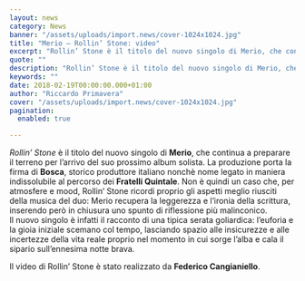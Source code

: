 ```yaml
---
layout: news
category: News
banner: "/assets/uploads/import.news/cover-1024x1024.jpg"
title: "Merio – Rollin’ Stone: video"
excerpt: "Rollin’ Stone è il titolo del nuovo singolo di Merio, che continua a preparare il terreno per l’arrivo del suo prossimo album solista. La produzione porta la firma di Bosca, storico produttore italiano nonchè nome legato in maniera indissolubile al percorso dei Fratelli Quintale. Non è quindi un caso che, per atmosfere e mood, Rollin’ [&hellip"
quote: ""
description: "Rollin’ Stone è il titolo del nuovo singolo di Merio, che continua a preparare il terreno per l’arrivo del suo prossimo album solista. La produzione porta la firma di Bosca, storico produttore italiano nonchè nome legato in maniera indissolubile al percorso dei Fratelli Quintale. Non è quindi un caso che, per atmosfere e mood, Rollin’ [&hellip"
keywords: ""
date: 2018-02-19T00:00:00.000+01:00
author: "Riccardo Primavera"
cover: "/assets/uploads/import.news/cover-1024x1024.jpg"
pagination:
  enabled: true

---
```


_Rollin’ Stone_ è il titolo del nuovo singolo di **Merio**, che continua a preparare il terreno per l’arrivo del suo prossimo album solista. La produzione porta la firma di **Bosca**, storico produttore italiano nonchè nome legato in maniera indissolubile al percorso dei **Fratelli Quintale**. Non è quindi un caso che, per atmosfere e mood, Rollin’ Stone ricordi proprio gli aspetti meglio riusciti della musica del duo: Merio recupera la leggerezza e l’ironia della scrittura, inserendo però in chiusura uno spunto di riflessione più malinconico.  
Il nuovo singolo è infatti il racconto di una tipica serata goliardica: l’euforia e la gioia iniziale scemano col tempo, lasciando spazio alle insicurezze e alle incertezze della vita reale proprio nel momento in cui sorge l’alba e cala il sipario sull’ennesima notte brava.

Il video di Rollin’ Stone è stato realizzato da **Federico Cangianiello**.